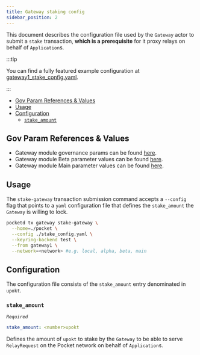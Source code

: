 ```yaml
---
title: Gateway staking config
sidebar_position: 2
---
```


This document describes the configuration file used by the `Gateway` actor
to submit a `stake` transaction, **which is a prerequisite** for it proxy relays
on behalf of `Application`s.

:::tip

You can find a fully featured example configuration at [gateway1_stake_config.yaml](https://github.com/pokt-network/poktroll/tree/main/localnet/pocketd/config/gateway1_stake_config.yaml).

:::

- [Gov Param References \& Values](#gov-param-references--values)
- [Usage](#usage)
- [Configuration](#configuration)
  - [`stake_amount`](#stake_amount)

## Gov Param References & Values

- Gateway module governance params can be found [here](../../3_protocol/governance/2_gov_params.md).
- Gateway module Beta parameter values can be found [here](https://github.com/pokt-network/poktroll/blob/main/tools/scripts/params/bulk_params_beta/gateway_params.json).
- Gateway module Main parameter values can be found [here](https://github.com/pokt-network/poktroll/blob/main/tools/scripts/params/bulk_params_main/gateway_params.json).

## Usage

The `stake-gateway` transaction submission command accepts a `--config` flag
that points to a `yaml` configuration file that defines the `stake_amount` the
`Gateway` is willing to lock.

```bash
pocketd tx gateway stake-gateway \
  --home=./pocket \
  --config ./stake_config.yaml \
  --keyring-backend test \
  --from gateway1 \
  --network=<network> #e.g. local, alpha, beta, main
```

## Configuration

The configuration file consists of the `stake_amount` entry denominated in `upokt`.

### `stake_amount`

_`Required`_

```yaml
stake_amount: <number>upokt
```

Defines the amount of `upokt` to stake by the `Gateway` to be able to serve
`RelayRequest` on the Pocket network on behalf of `Application`s.
